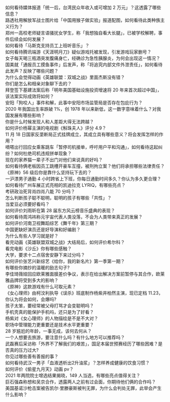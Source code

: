 如何看待媒体报道「统一后，台湾民众年收入或可增加 2 万元」？这透露了哪些信息？  
路透社用解放军战士图片给「中国用猴子做实验」报道配图，如何看待此类种族主义行为？  
郑州一高校老师疑言语骚扰女学生，称「我想独自看大长腿」，已被学校解聘，事件后续会如何发展？  
如何看待「马斯克支持员工上班听音乐」？  
如何看待腾讯端游《天涯明月刀》疑似游戏托被发现，引发游戏玩家删号？  
女子每天喝三瓶酒突发腹痛身亡，经确诊为急性胰腺炎，为何会出现这一情况？  
国美就「通报员工摸鱼事件」后发声，称「将追究内部文件外泄责任」，如何看待此发声？反映了哪些问题？  
为什么会觉得动画《英雄联盟：双城之战》里面杰斯没有错？  
你们是怎么和相亲对象聊下去的？  
拜登签下基建法案后称「明年美国基础设施投资增速将 20 年来首次超过中国」，该法案实际成效将如何？  
安阳「狗咬人」事件和解，此事中安阳市场监管局是否存在包庇行为？  
2020 年我国出生率跌破 1%，创 1978 年以来新低，这一数字意味着什么？对我国发展有哪些影响？  
你是什么时候发现人和人差距大得无法跨越？  
如何评价杨幂主演的电视剧《斛珠夫人》评分 4.9？  
11 月 18 日国家反垄断局正式挂牌成立，其成立具有哪些意义？将会发挥怎样的作用？  
嘀嗒出行回应女乘客跳车「暂停司机接单，呼吁用户平和沟通」，如何看待这起纠纷？如何杜绝司机违规拼单现象？  
现在的家养猫一辈子不出门对他们来说真的好吗？  
如何看待俩老板因员工跳槽开豪车互撞，被刑拘立案？他们将承担哪些法律责任？  
《原神》56 级后你是靠什么坚持玩下去的？  
一沪漂男子通勤 4 小时跨省上下班，你每日通勤时间多久？你认为多久更合理？  
如何看待广州车展正式亮相的凯迪拉克 LYRIQ，有哪些亮点？  
考研政治死背肖四肖八能 70 分吗？  
怎么判断孩子聪不聪明，聪明的孩子有哪些「共性」？  
当爱豆必须要好看吗？  
如何评价刘雨昕在第 28 届东方风云榜音乐盛典的表现？  
如何看待周鸿祎称元宇宙代表人类没落，不会为人类带来真正的发展？  
如何评价河南卫视舞蹈综艺《舞千年》第三期？  
中国更缺好演员还是好导演和好编剧？  
为什么有些人学习就是好？  
看完动画《英雄联盟双城之战》大结局后，如何评价希尔科？  
看完电影《沙丘》你有哪些感触？  
大学，要求十二点宿舍安静下来过分吗？  
如何评价张艺兴新综艺《给你，我的新名片》第一季第一期？  
有哪些你摘抄的温暖的励志句子?  
李佳琦薇娅回应欧莱雅面膜差价争议，表示在给出解决方案前暂停与其合作，欧莱雅品牌将受到多大的影响？  
《原神》这款游戏有什么可取元素？  
《女心理师》由柯汶利执导《误杀》班底制作杨紫井柏然主演，现已定档 11.23，你认为将会如何，会爆吗?  
孩子太笨，要经常被父母打骂才会变聪明吗？  
手机壳真的能保护手机吗，还只是为了好看？  
杨紫对《女心理师》的人物描绘是不是不大对？  
职场中管理能力更重要还是技术水平更重要？  
28 岁尴尬的年龄，一事无成，该何去何从？  
一个人想要去旅游，要注意什么吗？有什么地方可以推荐吗？  
武磊赛后采访称「外界不了解我们的艰苦」，国足本届世预赛经历了哪些困难？是否真的压力过大?  
你见过哪些善有善报的事？  
如何看待武汉一男子「血液透析出2升油浆」？怎样养成健康的饮食习惯？  
如何评价《偷星九月天》动画 pv？  
2021 年两院院士增选结果揭晓，149 人当选，有哪些亮点值得关注？  
巨石强森称想和吴京合作，透露两人之前有过会面，你期待他们俩的合作吗？  
美国基诺沙枪击案被告凯尔·里滕豪斯被判无罪，为什么会判处无罪，此举会产生什么影响？  
